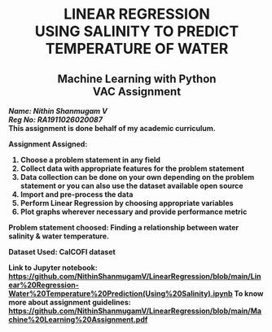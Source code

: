 ## <h1 align = "center">LINEAR REGRESSION <br>USING SALINITY TO PREDICT TEMPERATURE OF WATER</h1>

<h2 align = "center"> Machine Learning with Python<br>
VAC Assignment</h2>

<em><b>Name: Nithin Shanmugam V</b> <br>
<b>Reg No: RA1911026020087<b><br></em>
This assignment is done behalf of my academic curriculum.

Assignment Assigned:<br>
1. Choose a problem statement in any field 
2. Collect data with appropriate features for the problem statement 
3. Data collection can be done on your own depending on the problem statement or you can also use the dataset available open source 
4. Import and pre-process the data 
5. Perform Linear Regression by choosing appropriate variables 
6. Plot graphs wherever necessary and provide performance metric


Problem statement choosed: Finding a relationship between water salinity & water temperature. 

Dataset Used: CalCOFI dataset 

Link to Jupyter notebook: https://github.com/NithinShanmugamV/LinearRegression/blob/main/Linear%20Regression-Water%20Temperature%20Prediction(Using%20Salinity).ipynb
To know more about assignment guidelines: https://github.com/NithinShanmugamV/LinearRegression/blob/main/Machine%20Learning%20Assignment.pdf
